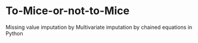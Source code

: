 # To-Mice-or-not-to-Mice
Missing value imputation by Multivariate imputation by chained equations in Python
